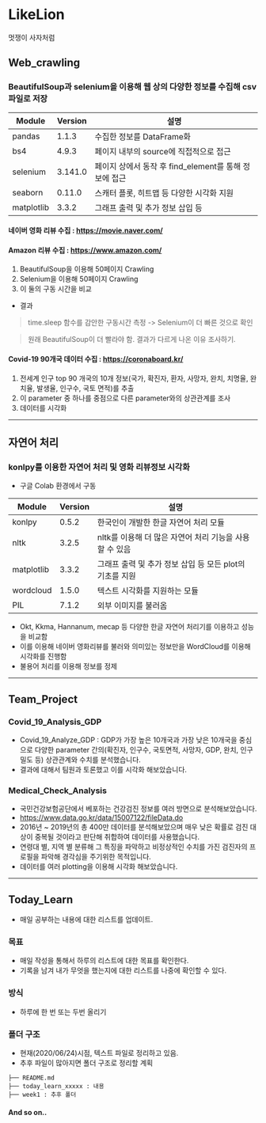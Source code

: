 # LikeLion
 멋쟁이 사자처럼

## Web_crawling

### BeautifulSoup과 selenium을 이용해 웹 상의 다양한 정보를 수집해 csv 파일로 저장

| Module | Version |  설명  |
| ------ | ------- | ------ |
| pandas | 1.1.3 | 수집한 정보를 DataFrame화 |
|  bs4   | 4.9.3 | 페이지 내부의 source에 직접적으로 접근 |
| selenium | 3.141.0 | 페이지 상에서 동작 후 find_element를 통해 정보에 접근 |
| seaborn | 0.11.0 | 스캐터 플롯, 히트맵 등 다양한 시각화 지원 |
| matplotlib | 3.3.2 | 그래프 출력 및 추가 정보 삽입 등 | 


#### 네이버 영화 리뷰 수집 : https://movie.naver.com/


#### Amazon 리뷰 수집 : https://www.amazon.com/
1. BeautifulSoup을 이용해 50페이지 Crawling
2. Selenium을 이용해 50페이지 Crawling
3. 이 둘의 구동 시간을 비교

- 결과

> time.sleep 함수를 감안한 구동시간 측정 -> Selenium이 더 빠른 것으로 확인

> 원래 BeautifulSoup이 더 빨라야 함. 결과가 다르게 나온 이유 조사하기.


#### Covid-19 90개국 데이터 수집 : https://coronaboard.kr/
1. 전세계 인구 top 90 개국의 10개 정보(국가, 확진자, 환자, 사망자, 완치, 치명율, 완치율, 발생율, 인구수, 국토 면적)를 추출
2. 이 parameter 중 하나를 중점으로 다른 parameter와의 상관관계를 조사
3. 데이터를 시각화

---

## 자연어 처리

### konlpy를 이용한 자연어 처리 및 영화 리뷰정보 시각화

- 구글 Colab 환경에서 구동

| Module | Version |  설명  |
| ------ | ------- | ------ |
| konlpy | 0.5.2 | 한국인이 개발한 한글 자연어 처리 모듈 |
| nltk | 3.2.5 | nltk를 이용해 더 많은 자연어 처리 기능을 사용할 수 있음 |
| matplotlib | 3.3.2 | 그래프 출력 및 추가 정보 삽입 등 모든 plot의 기초를 지원 | 
| wordcloud | 1.5.0 | 텍스트 시각화를 지원하는 모듈 |
| PIL | 7.1.2 | 외부 이미지를 불러옴 |

- Okt, Kkma, Hannanum, mecap 등 다양한 한글 자연어 처리기를 이용하고 성능을 비교함
- 이를 이용해 네이버 영화리뷰를 불러와 의미있는 정보만을 WordCloud를 이용해 시각화를 진행함
- 불용어 처리를 이용해 정보를 정제

---
## Team_Project
### Covid_19_Analysis_GDP
- Covid_19_Analyze_GDP : GDP가 가장 높은 10개국과 가장 낮은 10개국을 중심으로 다양한 parameter 간의(확진자, 인구수, 국토면적, 사망자, GDP, 완치, 인구밀도 등) 상관관계와 수치를 분석했습니다. 
- 결과에 대해서 팀원과 토론했고 이를 시각화 해보았습니다.

### Medical_Check_Analysis
- 국민건강보험공단에서 베포하는 건강검진 정보를 여러 방면으로 분석해보았습니다.
- https://www.data.go.kr/data/15007122/fileData.do
- 2016년 ~ 2019년의 총 400만 데이터를 분석해보았으며 매우 낮은 확률로 검진 대상이 중복될 것이라고 판단해 취합하여 데이터를 사용했습니다.
- 연령대 별, 지역 별 분류해 그 특징을 파악하고 비정상적인 수치를 가진 검진자의 프로필을 파악해 경각심을 주기위한 목적입니다.
- 데이터를 여러 plotting을 이용해 시각화 해보았습니다.


---
## Today_Learn
 - 매일 공부하는 내용에 대한 리스트를 업데이트.

### 목표
 - 매일 작성을 통해서 하루의 리스트에 대한 목표를 확인한다.
 - 기록을 남겨 내가 무엇을 했는지에 대한 리스트를 나중에 확인할 수 있다.

### 방식
 - 하루에 한 번 또는 두번 올리기

### 폴더 구조
 - 현재(2020/06/24)시점, 텍스트 파일로 정리하고 있음.
 - 추후 파일이 많아지면 폴더 구조로 정리할 계획

```
├── README.md
├── today_learn_xxxxx : 내용
├── week1 : 추후 폴더
```

#### And so on..
